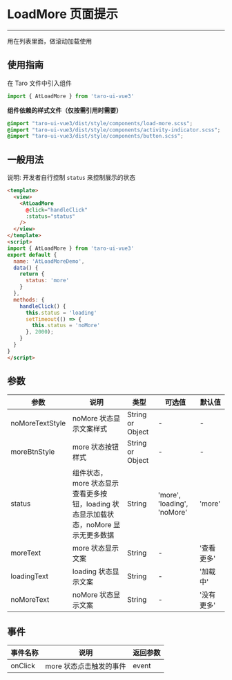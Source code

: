 # LoadMore 页面提示

---
用在列表里面，做滚动加载使用

## 使用指南

在 Taro 文件中引入组件

```typescript
import { AtLoadMore } from 'taro-ui-vue3'
```

**组件依赖的样式文件（仅按需引用时需要）**

```scss
@import "taro-ui-vue3/dist/style/components/load-more.scss";
@import "taro-ui-vue3/dist/style/components/activity-indicator.scss";
@import "taro-ui-vue3/dist/style/components/button.scss";
```

## 一般用法

说明: 开发者自行控制 `status` 来控制展示的状态


```html
<template>
  <view>
    <AtLoadMore
      @click="handleClick"
      :status="status"
    />
  </view>
</template>
<script>
import { AtLoadMore } from 'taro-ui-vue3'
export default {
  name: 'AtLoadMoreDemo',
  data() {
    return {
      status: 'more'
    }
  },
  methods: {
    handleClick() {
      this.status = 'loading'
      setTimeout(() => {
        this.status = 'noMore'
      }, 2000);
    }
  }
}
</script>
```


## 参数

| 参数 | 说明   | 类型    | 可选值   | 默认值   |
| ----| ----- | --------| ------- | -------- |
| noMoreTextStyle | noMore 状态显示文案样式 | String or Object | - | - |
| moreBtnStyle | more 状态按钮样式 | String or Object  | - | - |
| status | 组件状态，more 状态显示查看更多按钮，loading 状态显示加载状态，noMore 显示无更多数据 | String  | 'more', 'loading', 'noMore' | 'more' |
| moreText | more 状态显示文案 | String  | - | '查看更多' |
| loadingText | loading 状态显示文案 | String  | - | '加载中' |
| noMoreText | noMore 状态显示文案 | String  | - | '没有更多' |

## 事件

| 事件名称 | 说明          | 返回参数  |
|---------- |-------------- |---------- |
| onClick | more 状态点击触发的事件 | event  |

